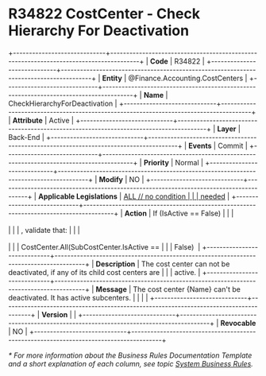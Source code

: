 ﻿---
erp.type: business-rule
erp.entity: Finance.Accounting.ProfitCenters
---

# R34822 CostCenter - Check Hierarchy For Deactivation
+-----------------------------+---------------------------------------------------------------------------------------+
| **Code**                    | R34822                                                                                |
+-----------------------------+---------------------------------------------------------------------------------------+
| **Entity**                  | @Finance.Accounting.CostCenters                                                       |
+-----------------------------+---------------------------------------------------------------------------------------+
| **Name**                    | CheckHierarchyForDeactivation                                                         |
+-----------------------------+---------------------------------------------------------------------------------------+
| **Attribute**               | Active                                                                                |
+-----------------------------+---------------------------------------------------------------------------------------+
| **Layer**                   | Back-End                                                                              |
+-----------------------------+---------------------------------------------------------------------------------------+
| **Events**                  | Commit                                                                                |
+-----------------------------+---------------------------------------------------------------------------------------+
| **Priority**                | Normal                                                                                |
+-----------------------------+---------------------------------------------------------------------------------------+
| **Modify**                  | NO                                                                                    |
+-----------------------------+---------------------------------------------------------------------------------------+
| **Applicable Legislations** | [ALL // no condition                                                                  |
|                             | needed](xref:applicable-legislations)                                                 |
+-----------------------------+---------------------------------------------------------------------------------------+
| **Action**                  | If (IsActive == False)                                                                  |
|                             | <br/><br/>                                                                            |
|                             | , validate that:                                                                      |
|                             | <br/><br/>                                                                            |
|                             | CostCenter.All(SubCostCenter.IsActive ==                                            |
|                             | False)                                                                                |
+-----------------------------+---------------------------------------------------------------------------------------+
| **Description**             | The cost center can not be deactivated, if any of its child cost centers are      |
|                             | active.                                                                               |
+-----------------------------+---------------------------------------------------------------------------------------+
| **Message**                 | The cost center {Name} can't be deactivated. It has active subcenters.              |
|                             |                                                                                       |
+-----------------------------+---------------------------------------------------------------------------------------+
| **Version**                 |                                                                                       |
+-----------------------------+---------------------------------------------------------------------------------------+
| **Revocable**               | NO                                                                                    |
+-----------------------------+---------------------------------------------------------------------------------------+

*\* For more information about the Business Rules Documentation Template and a short explanation of each column, see
topic [System Business Rules](../templates/template-description-system-business-rules.md).*
